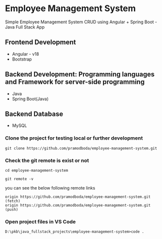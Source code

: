 # Employee Management System

Simple Employee Management System CRUD using Angular + Spring Boot - Java Full Stack App

## Frontend Development

- Angular - v18
- Bootstrap

## Backend Development: Programming languages and Framework for server-side programming

- Java
- Spring Boot(Java)

## Backend Database

- MySQL

### Clone the project for testing local or further development

```terminal
git clone https://github.com/pramodboda/employee-management-system.git
```

### Check the git remote is exist or not

```terminal
cd employee-management-system
```

```terminal
git remote -v
```

you can see the below following remote links

```git
origin https://github.com/pramodboda/employee-management-system.git (fetch)
origin https://github.com/pramodboda/employee-management-system.git (push)
```

### Open project files in VS Code

```terminal
D:\pkb\java_fullstack_projects\employee-management-system>code .
```
